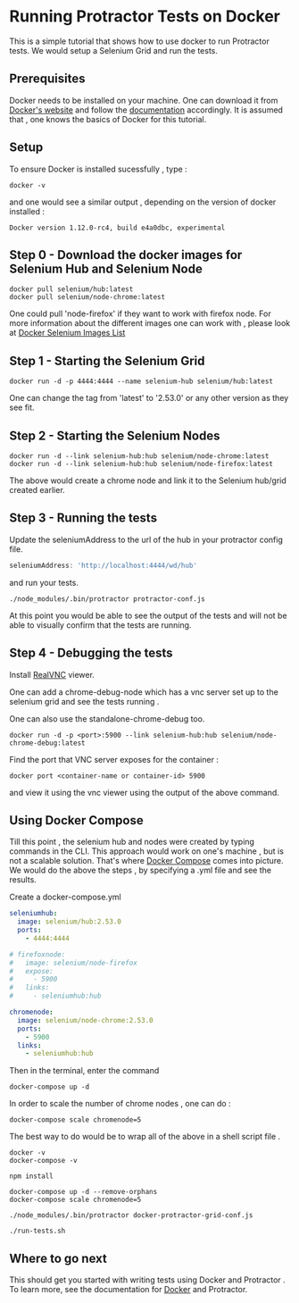 Running Protractor Tests on  Docker
========================================

This is a simple tutorial that shows how to use docker to run Protractor tests. We would setup a Selenium Grid and run the tests.

Prerequisites
-------------
Docker needs to be installed on your machine. One can download it from [Docker's website](https://www.docker.com) and follow the [documentation](https://docs.docker.com/) accordingly.
It is assumed that , one knows the basics of Docker for this tutorial.

Setup
-----------
To ensure Docker is installed sucessfully , type :
``` shell
docker -v
```
and one  would see a similar output , depending on the version of docker installed :
``` shell
Docker version 1.12.0-rc4, build e4a0dbc, experimental
``` 

Step 0 - Download the docker images for Selenium Hub and Selenium Node
-----------------------------------------------------------------------------

``` shell
docker pull selenium/hub:latest
docker pull selenium/node-chrome:latest
```
One could pull 'node-firefox' if they want to work with firefox node. 
For more information about the different images one can work with , please look at [Docker Selenium Images List](https://github.com/SeleniumHQ/docker-selenium/blob/master/README.md)


Step 1 - Starting the Selenium Grid
-----------------------------------------------------------------------------
``` shell
docker run -d -p 4444:4444 --name selenium-hub selenium/hub:latest
```

One can change the tag from 'latest' to '2.53.0' or any other version as they see fit.

Step 2 - Starting the Selenium Nodes
-----------------------------------------------------------------------------
``` shell
docker run -d --link selenium-hub:hub selenium/node-chrome:latest
docker run -d --link selenium-hub:hub selenium/node-firefox:latest
```

The above would create a chrome node and link it to the Selenium hub/grid created earlier.

Step 3 - Running the tests
-----------------------------------------------------------------------------

Update the seleniumAddress to the url of the hub in your protractor config file.

``` js
seleniumAddress: 'http://localhost:4444/wd/hub'
```

and run your tests. 

``` shell
./node_modules/.bin/protractor protractor-conf.js
```

At this point you would be able to see the output of the tests and  will not be able to visually confirm that the tests are running.

Step 4 - Debugging the tests
-----------------------------------------------------------------------------

Install [RealVNC](https://www.realvnc.com) viewer.

One can add a chrome-debug-node which has a vnc server set up to the selenium grid and see the tests running .

One can also use the standalone-chrome-debug too.

``` shell
docker run -d -p <port>:5900 --link selenium-hub:hub selenium/node-chrome-debug:latest
```

Find the port that VNC server exposes for the container :

``` shell
docker port <container-name or container-id> 5900
```

and view it using the vnc viewer using the output of the above command.


Using Docker Compose
---------------------------------------------------------------------------
Till this point , the selenium hub and nodes were created by typing commands in the CLI. This approach would work on one's machine , but is not a scalable solution.
That's where [Docker Compose](https://docs.docker.com/compose/) comes into picture.
We would do the above the steps , by specifying a .yml file and see the results.

Create a docker-compose.yml 

``` yaml
seleniumhub:
  image: selenium/hub:2.53.0
  ports:
    - 4444:4444

# firefoxnode:
#   image: selenium/node-firefox
#   expose:
#     - 5900
#   links:
#     - seleniumhub:hub

chromenode:
  image: selenium/node-chrome:2.53.0
  ports:
    - 5900
  links:
    - seleniumhub:hub
```

Then in the terminal, enter the command

``` shell
docker-compose up -d
```
In order to scale the number of chrome nodes , one can do :

``` shell 
docker-compose scale chromenode=5
```

The best way to do would be to wrap all of the above in a shell script file .

``` shell
docker -v
docker-compose -v

npm install 

docker-compose up -d --remove-orphans
docker-compose scale chromenode=5

./node_modules/.bin/protractor docker-protractor-grid-conf.js
```

``` shell
./run-tests.sh
```

Where to go next
----------------

This should get you started with  writing tests using Docker and Protractor . To learn more, see the documentation for [Docker](https://docs.docker.com) and Protractor.
